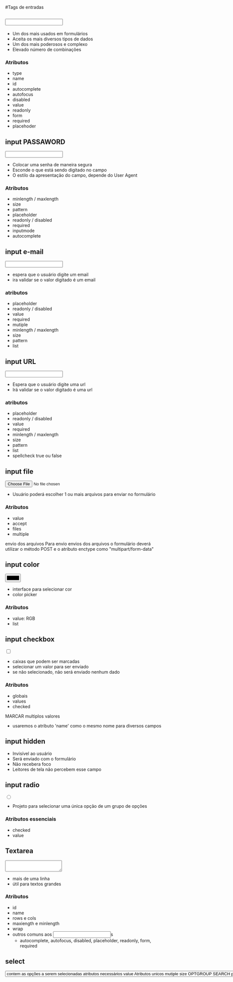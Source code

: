 #Tags de entradas
## <input>
- Um dos mais usados em formulários
- Aceita os mais diversos tipos de dados
- Um dos mais poderosos e complexo
- Elevado número de combinações

### Atributos

- type
- name
- id
- autocomplete
- autofocus
- disabled
- value
- readonly
- form 
- required
- placehoder


## input PASSAWORD

<input type="password"/>

- Colocar uma senha de maneira segura 
- Esconde o que está sendo digitado no campo
- O estilo da apresentação do campo, depende do User Agent

### Atributos

- minlength / maxlength
- size
- pattern 
- placeholder
- readonly / disabled
- required
- inputmode
- autocomplete

## input e-mail

<input type="email" />

- espera que o usuário digite um email
- ira validar se o valor digitado é um email

### atributos
- placeholder
- readonly / disabled
- value
- required
- mutiple 
- minlength / maxlength
- size
- pattern
- list 

## input URL

<input type="url"/>

- Espera que o usuário digite uma url
- Irá validar se o valor digitado é uma url

### atributos 
- placeholder
- readonly / disabled
- value
- required
- minlength / maxlength
- size
- pattern
- list
- spellcheck true ou false

## input file

<input type="file"/>

- Usuário poderá escolher 1 ou mais arquivos para enviar no formulário

### Atributos 

- value
- accept 
- files
- multiple

envio dos arquivos 
Para envio envios dos arquivos o formulário deverá utilizar o método POST e o atributo enctype como "multipart/form-data"

## input color
<input type="color" />

- interface para selecionar cor
- color picker

### Atributos 
- value: RGB
- list

## input checkbox

<input type="checkbox">

- caixas que podem ser marcadas
- selecionar um valor para ser enviado
- se não selecionado, não será enviado nenhum dado

### Atributos
- globais 
- values
- checked

MARCAR multiplos valores 
- usaremos o atributo 'name' como o mesmo nome para diversos campos

## input hidden
<input type="hidden" id="timestamp" name="timestamp" value="1286705410">

- Invisível ao usuário
- Será enviado com o formulário
- Não recebera foco
- Leitores de tela não percebem esse campo

## input radio
<input type="radio">

- Projeto para selecionar uma única opção de um grupo de opções

### Atributos essenciais
- checked
- value

## Textarea
<textarea></textarea>
- mais de uma linha
- útil para textos grandes

### Atributos 
- id
- name
- rows e cols
- maxiength e minlength
- wrap
- outros comuns aos <input>s
    - autocomplete, autofocus, disabled, placeholder, readonly, form, required

## select

<select>

- controle que fornece um menu de opções

## option
<option>

- contem as opções a serem selecionadas
- atributos necessários 
	value

### Atributos unicos
- mutiple
- size

## OPTGROUP


## SEARCH

<input type="search" />

- para campos de busca
- é igual ao campo de tipo 'text' mas poderá ser um pouco diferente dependendo do user agent

### atributos 
- list / <datalist>
- pattern
- aria-label 

## input number

<input type="number" />

- Entrada de números

### Atributos
- min/max
- step
- valeu
- placeholder
- disable
- list

## input range
<input type="range" />

- controle para selecionar um valor numérico
- slider ou dial control

### Atributos
- min/max
- step

sem precisão numérica, porém é possível colocar um valor mínimo e máximo
_____________________________________
### outros campos interessantes
(mas que não tem uma ótimo suporte)
caniuse.com

<input type="date">
<input type="datetime-local">
<input type="month">
<input type="time">
<input type="week">
